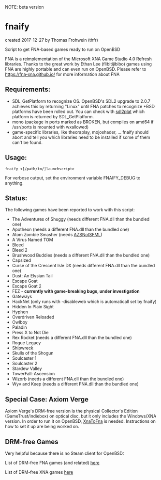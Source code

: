 NOTE: beta version

fnaify
======

created 2017-12-27
by Thomas Frohwein (thfr)

Script to get FNA-based games ready to run on OpenBSD

FNA is a reimplementation of the Microsoft XNA Game Studio 4.0 Refresh libraries.
Thanks to the great work by Ethan Lee (flibitijibibo) games using FNA are
highly portable and can even run on OpenBSD. 
Please refer to https://fna-xna.github.io/ for more information about FNA

Requirements:
-------------

- SDL_GetPlatform to recognize OS. OpenBSD's SDL2 upgrade to 2.0.7
  achieves this by returning "Linux" until FNA patches to recognize
  *BSD platforms have been rolled out.
  You can check with [sdl2plat](https://github.com/thfrwn/sdl2plat)
  which platform is returned by SDL_GetPlatform.
- mono (package in ports marked as BROKEN, but compiles on amd64
  if /usr/ports is mounted with wxallowed)
- game-specific libraries, like theoraplay, mojoshader, ... fnaify
  should abort and tell you which libraries need to be installed if
  some of them can't be found.

Usage:
------

`fnaify <[/path/to/]launchscript>`

For verbose output, set the environment variable FNAIFY_DEBUG to anything.

Status:
-------

The following games have been reported to work with this script:

* The Adventures of Shuggy (needs different FNA.dll than the bundled one)
* Apotheon (needs a different FNA.dll than the bundled one)
* Atom Zombie Smasher (needs [AZSNotSFML](https://github.com/flibitijibibo/AZSNotSFML))
* A Virus Named TOM
* Bleed
* Bleed 2
* Brushwood Buddies (needs a different FNA.dll than the bundled one)
* Capsized
* Curse of the Crescent Isle DX (needs different FNA.dll than the bundled one)
* Dust: An Elysian Tail
* Escape Goat
* Escape Goat 2
* FEZ - **currently with game-breaking bugs, under investigation**
* Gateways
* HackNet (only runs with -disableweb which is automaticall set by fnaify)
* Hidden In Plain Sight
* Hyphen
* Overdriven Reloaded
* Owlboy
* Paladin
* Press X to Not Die
* Rex Rocket (needs a different FNA.dll than the bundled one)
* Rogue Legacy
* Shipwreck
* Skulls of the Shogun
* Soulcaster 1
* Soulcaster 2
* Stardew Valley
* TowerFall: Ascension
* Wizorb (needs a different FNA.dll than the bundled one)
* Wyv and Keep (needs a different FNA.dll than the bundled one)

Special Case: Axiom Verge
-------------------------

Axiom Verge's DRM-free version is the physical Collector's Edition (GameTrust/indiebox) on optical disc, but it only includes the Windows/XNA version. In order to run it on OpenBSD, [XnaToFna](https://github.com/0x0ade/XnaToFna) is needed. Instructions on how to set it up are being worked on.

DRM-free Games
--------------

Very helpful because there is no Steam client for OpenBSD:

List of DRM-free FNA games (and related) [here](https://github.com/thfrwn/fnaify/blob/master/drm-free.md)

List of DRM-free XNA games [here](https://github.com/thfrwn/fnaify/blob/master/drm-free-xna.md)
